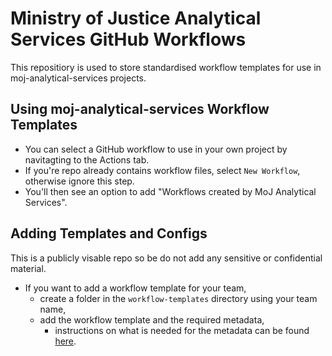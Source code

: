 # Ministry of Justice Analytical Services GitHub Workflows
This repositiory is used to store standardised workflow templates for use in moj-analytical-services projects.

## Using moj-analytical-services Workflow Templates
- You can select a GitHub workflow to use in your own project by navitagting to the Actions tab.
- If you're repo already contains workflow files, select `New Workflow`, otherwise ignore this step.
- You'll then see an option to add "Workflows created by MoJ Analytical Services".

## Adding Templates and Configs
This is a publicly visable repo so be do not add any sensitive or confidential material.
- If you want to add a workflow template for your team,
    - create a folder in the `workflow-templates` directory using your team name,
    - add the workflow template and the required metadata,
      - instructions on what is needed for the metadata can be found [here](https://docs.github.com/en/actions/configuring-and-managing-workflows/sharing-workflow-templates-within-your-organization#creating-a-workflow-template).
